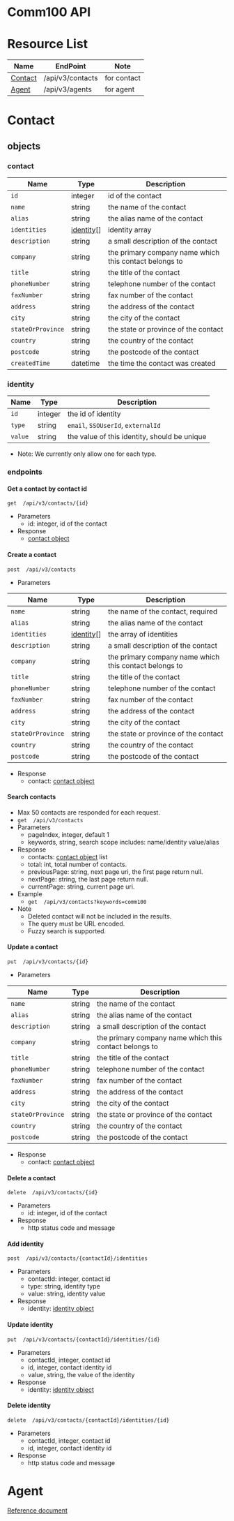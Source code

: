 # Comm100 API
# Resource List 
|Name|EndPoint|Note| 
|---|---|---| 
|[Contact](#contact)| /api/v3/contacts|for contact| 
|[Agent](#agent)| /api/v3/agents|for agent|

# Contact
## objects
### contact
| Name | Type | Description |
| - | - | - |
| `id` | integer | id of the contact |
| `name` | string |  the name of the contact |
| `alias` | string |  the alias name of the contact |
| `identities` | [identity](#identity)[] | identity array  |
| `description` | string | a small description of the contact |
| `company` | string | the primary company name which this contact belongs to |
| `title` | string | the title of the contact|
| `phoneNumber` | string | telephone number of the contact|
| `faxNumber` | string | fax number of the contact |
| `address` | string | the address of the contact  |
| `city` | string | the city of the contact  |
| `stateOrProvince` | string | the state or province of the contact |
| `country` | string |  the country of the contact |
| `postcode` | string | the postcode of the contact  |
| `createdTime` | datetime | the time the contact was created |
  
### identity
| Name | Type | Description | 
| - | - | - | 
| `id` | integer | the id of identity |
| `type` | string | `email`, `SSOUserId`, `externalId` |
| `value` | string | the value of this identity, should be unique |

- Note: We currently only allow one for each type.

### endpoints
#### Get a contact by contact id
`get  /api/v3/contacts/{id}`
- Parameters
    - id: integer, id of the contact
- Response
    - [contact object](#contact)

#### Create a contact
`post  /api/v3/contacts`
- Parameters 

| Name | Type | Description |
| - | - | - |
| `name` | string |  the name of the contact, required |
| `alias` | string |  the alias name of the contact |
| `identities` | [identity](#identity)[] | the array of identities |
| `description` | string | a small description of the contact |
| `company` | string | the primary company name which this contact belongs to |
| `title` | string | the title of the contact |
| `phoneNumber` | string | telephone number of the contact|
| `faxNumber` | string | fax number of the contact |
| `address` | string | the address of the contact  |
| `city` | string | the city of the contact  |
| `stateOrProvince` | string | the state or province of the contact |
| `country` | string |  the country of the contact |
| `postcode` | string | the postcode of the contact  |

- Response
    - contact: [contact object](#contact)

#### Search contacts
- Max 50 contacts are responded for each request.
- `get  /api/v3/contacts`
- Parameters
    - pageIndex, integer, default 1
    - keywords, string, search scope includes: name/identity value/alias 
- Response
    - contacts: [contact object](#contact) list
    - total: int, total number of contacts.
    - previousPage: string, next page uri, the first page return null.
    - nextPage: string, the last page return null.
    - currentPage: string, current page uri.
- Example
    - `get  /api/v3/contacts?keywords=comm100`
- Note
    - Deleted contact will not be included in the results.
    - The query must be URL encoded.
    - Fuzzy search is supported.

#### Update a contact
`put  /api/v3/contacts/{id}`
- Parameters

| Name | Type | Description |
| - | - | - |
| `name` | string |  the name of the contact |
| `alias` | string |  the alias name of the contact |
| `description` | string | a small description of the contact |
| `company` | string | the primary company name which this contact belongs to|
| `title` | string | the title of the contact|
| `phoneNumber` | string | telephone number of the contact|
| `faxNumber` | string | fax number of the contact |
| `address` | string | the address of the contact  |
| `city` | string | the city of the contact  |
| `stateOrProvince` | string | the state or province of the contact |
| `country` | string |  the country of the contact |
| `postcode` | string | the postcode of the contact |

- Response
    - contact: [contact object](#contact)

#### Delete a contact
 `delete  /api/v3/contacts/{id}`
- Parameters
    - id: integer, id of the contact
- Response
    - http status code and message

#### Add identity
`post  /api/v3/contacts/{contactId}/identities`
- Parameters
    - contactId: integer, contact id
    - type: string, identity type
    - value: string, identity value
- Response
    - identity: [identity object](#identity)

#### Update identity
`put  /api/v3/contacts/{contactId}/identities/{id}`
- Parameters
    - contactId, integer, contact id
    - id, integer, contact identity id
    - value, string, the value of the identity
- Response
    - identity: [identity object](#identity)

#### Delete identity
 `delete  /api/v3/contacts/{contactId}/identities/{id}`
- Parameters
    - contactId, integer, contact id
    - id, integer, contact identity id
- Response
    - http status code and message

# Agent
[Reference document](https://www.comm100.com/doc/api/introduction.htm#/Account?id=agent-json-format)